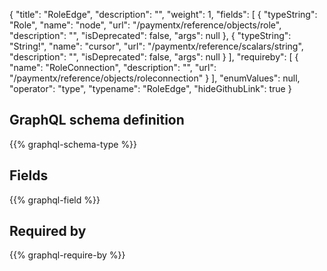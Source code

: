 {
  "title": "RoleEdge",
  "description": "",
  "weight": 1,
  "fields": [
    {
      "typeString": "Role",
      "name": "node",
      "url": "/paymentx/reference/objects/role",
      "description": "",
      "isDeprecated": false,
      "args": null
    },
    {
      "typeString": "String!",
      "name": "cursor",
      "url": "/paymentx/reference/scalars/string",
      "description": "",
      "isDeprecated": false,
      "args": null
    }
  ],
  "requireby": [
    {
      "name": "RoleConnection",
      "description": "",
      "url": "/paymentx/reference/objects/roleconnection"
    }
  ],
  "enumValues": null,
  "operator": "type",
  "typename": "RoleEdge",
  "hideGithubLink": true
}
## GraphQL schema definition

{{% graphql-schema-type %}}

## Fields

{{% graphql-field %}}

## Required by

{{% graphql-require-by %}}
